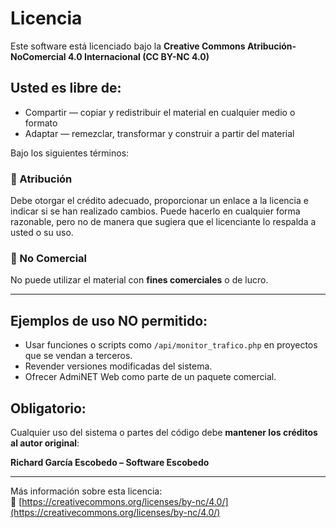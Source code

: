 # Licencia

Este software está licenciado bajo la **Creative Commons Atribución-NoComercial 4.0 Internacional (CC BY-NC 4.0)**

## Usted es libre de:

- Compartir — copiar y redistribuir el material en cualquier medio o formato
- Adaptar — remezclar, transformar y construir a partir del material

Bajo los siguientes términos:

### 📌 Atribución
Debe otorgar el crédito adecuado, proporcionar un enlace a la licencia e indicar si se han realizado cambios. Puede hacerlo en cualquier forma razonable, pero no de manera que sugiera que el licenciante lo respalda a usted o su uso.

### 🚫 No Comercial
No puede utilizar el material con **fines comerciales** o de lucro.

---

## Ejemplos de uso NO permitido:
- Usar funciones o scripts como `/api/monitor_trafico.php` en proyectos que se vendan a terceros.
- Revender versiones modificadas del sistema.
- Ofrecer AdmiNET Web como parte de un paquete comercial.

## Obligatorio:
Cualquier uso del sistema o partes del código debe **mantener los créditos al autor original**:

**Richard García Escobedo – Software Escobedo**

---

Más información sobre esta licencia:  
🔗 [https://creativecommons.org/licenses/by-nc/4.0/](https://creativecommons.org/licenses/by-nc/4.0/)
